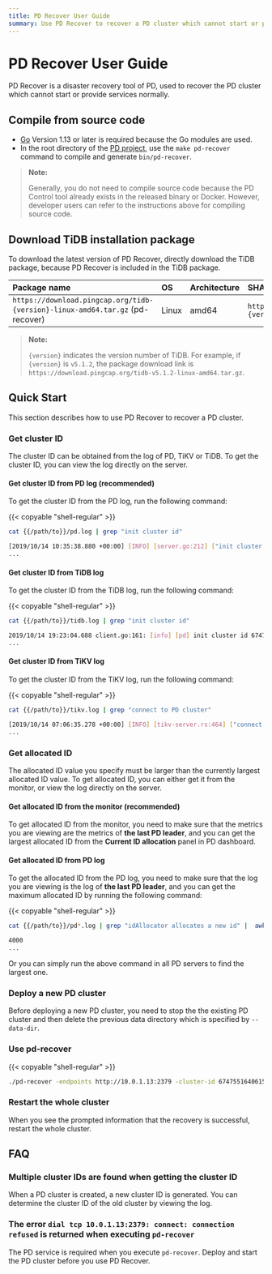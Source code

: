 ```yaml
---
title: PD Recover User Guide
summary: Use PD Recover to recover a PD cluster which cannot start or provide services normally.
---
```


# PD Recover User Guide

PD Recover is a disaster recovery tool of PD, used to recover the PD cluster which cannot start or provide services normally.

## Compile from source code

+ [Go](https://golang.org/) Version 1.13 or later is required because the Go modules are used.
+ In the root directory of the [PD project](https://github.com/pingcap/pd), use the `make pd-recover` command to compile and generate `bin/pd-recover`.

> **Note:**
>
> Generally, you do not need to compile source code because the PD Control tool already exists in the released binary or Docker. However, developer users can refer to the instructions above for compiling source code.

## Download TiDB installation package

To download the latest version of PD Recover, directly download the TiDB package, because PD Recover is included in the TiDB package.

| Package name | OS | Architecture | SHA256 checksum |
|:---|:---|:---|:---|
| `https://download.pingcap.org/tidb-{version}-linux-amd64.tar.gz` (pd-recover) | Linux | amd64 | `https://download.pingcap.org/tidb-{version}-linux-amd64.sha256` |

> **Note:**
>
> `{version}` indicates the version number of TiDB. For example, if `{version}` is `v5.1.2`, the package download link is `https://download.pingcap.org/tidb-v5.1.2-linux-amd64.tar.gz`.

## Quick Start

This section describes how to use PD Recover to recover a PD cluster.

### Get cluster ID

The cluster ID can be obtained from the log of PD, TiKV or TiDB. To get the cluster ID, you can view the log directly on the server.

#### Get cluster ID from PD log (recommended)

To get the cluster ID from the PD log, run the following command:

{{< copyable "shell-regular" >}}

```bash
cat {{/path/to}}/pd.log | grep "init cluster id"
```

```bash
[2019/10/14 10:35:38.880 +00:00] [INFO] [server.go:212] ["init cluster id"] [cluster-id=6747551640615446306]
...
```

#### Get cluster ID from TiDB log

To get the cluster ID from the TiDB log, run the following command:

{{< copyable "shell-regular" >}}

```bash
cat {{/path/to}}/tidb.log | grep "init cluster id"
```

```bash
2019/10/14 19:23:04.688 client.go:161: [info] [pd] init cluster id 6747551640615446306
...
```

#### Get cluster ID from TiKV log

To get the cluster ID from the TiKV log, run the following command:

{{< copyable "shell-regular" >}}

```bash
cat {{/path/to}}/tikv.log | grep "connect to PD cluster"
```

```bash
[2019/10/14 07:06:35.278 +00:00] [INFO] [tikv-server.rs:464] ["connect to PD cluster 6747551640615446306"]
...
```

### Get allocated ID

The allocated ID value you specify must be larger than the currently largest allocated ID value. To get allocated ID, you can either get it from the monitor, or view the log directly on the server.

#### Get allocated ID from the monitor (recommended)

To get allocated ID from the monitor, you need to make sure that the metrics you are viewing are the metrics of **the last PD leader**, and you can get the largest allocated ID from the **Current ID allocation** panel in PD dashboard.

#### Get allocated ID from PD log

To get the allocated ID from the PD log, you need to make sure that the log you are viewing is the log of **the last PD leader**, and you can get the maximum allocated ID by running the following command:

{{< copyable "shell-regular" >}} 

```bash
cat {{/path/to}}/pd*.log | grep "idAllocator allocates a new id" |  awk -F'=' '{print $2}' | awk -F']' '{print $1}' | sort -r -n | head -n 1
```

```bash
4000
...
```

Or you can simply run the above command in all PD servers to find the largest one.

### Deploy a new PD cluster

Before deploying a new PD cluster, you need to stop the the existing PD cluster and then delete the previous data directory which is specified by `--data-dir`.

### Use pd-recover

{{< copyable "shell-regular" >}}

```bash
./pd-recover -endpoints http://10.0.1.13:2379 -cluster-id 6747551640615446306 -alloc-id 10000
```

### Restart the whole cluster

When you see the prompted information that the recovery is successful, restart the whole cluster.

## FAQ

### Multiple cluster IDs are found when getting the cluster ID

When a PD cluster is created, a new cluster ID is generated. You can determine the cluster ID of the old cluster by viewing the log.

### The error `dial tcp 10.0.1.13:2379: connect: connection refused` is returned when executing `pd-recover`

The PD service is required when you execute `pd-recover`. Deploy and start the PD cluster before you use PD Recover.
